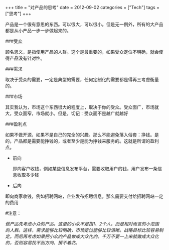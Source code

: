 +++
title = "对产品的思考"
date = 2012-09-02
categories = ["Tech"]
tags = ["思考"]
+++

产品是一个很有意思的东西。可以很大，可以很小。但是无一例外，所有的大产品都是从小产品一步一步做起来的。

###受众

 顾名思义，是指使用产品的人群。这个是最重要的，如果受众定位不明确，就会使得产品没有针对性。

###需求

 取决于受众的需要，一定是典型的需要，任何定制化的需要都是得再三考虑衡量的。

###市场

 其实我认为，市场这个东西很大的程度上，取决于你的受众。受众面广，市场就大，受众面窄，市场就小。但是，切记：受众面不是越广就越好

###盈利点

 如果不做开源，如果不是自己的完全的兴趣。那么不能避免落入俗套：挣钱。是的，产品都是需要能挣钱的，或者至少是能为挣钱来服务的。这就是所谓的盈利点。

- 前向

  即向客户收钱，例如某些信息发布平台，需要收取用户的钱，用户发布一条信息收取多少钱

- 后向

即向商家收钱，例如招聘网站，企业发布招聘信息，那么需要支付给招聘网站一定的费用

#注意：

*做产品先考虑小众的产品。这里的小众不是指1、2个人。而是相对而言的小范围的人群。这样，需求能够比较明确，市场定位能够比较清晰。战略目标比较容易制定。而后再考虑如果把小众的产品做成大众化的。千万不要一上来就做成大众化的，否则容易找不到方向，摸不着北。*
